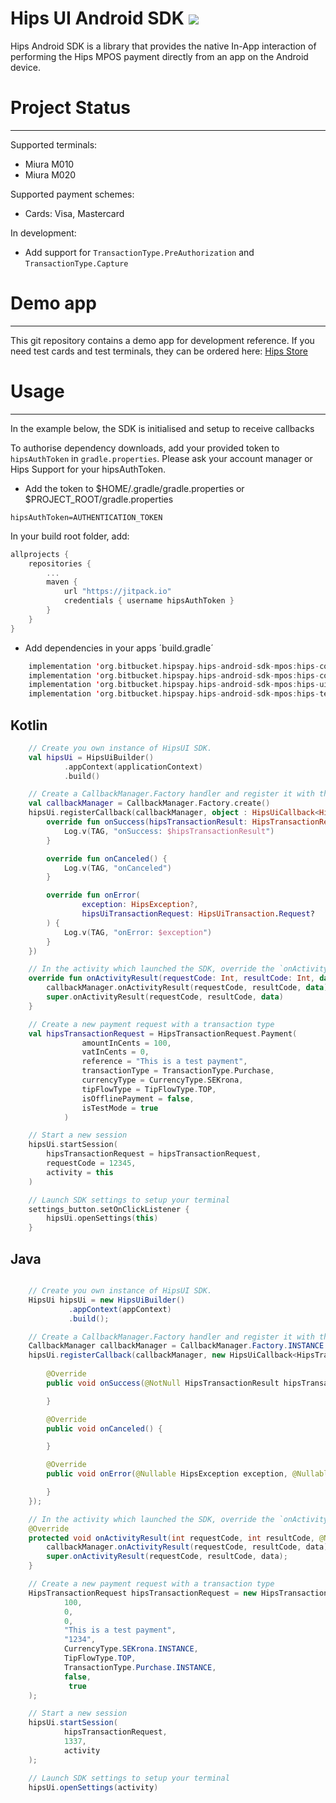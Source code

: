 # Hips UI Android SDK [![](https://jitpack.io/v/org.bitbucket.hipspay/hips-android-sdk-mpos.svg)](https://jitpack.io/#org.bitbucket.hipspay/hips-android-sdk-mpos)
Hips Android SDK is a library that provides the native In-App interaction of performing the Hips MPOS payment directly from an app on the Android device.

# Project Status
---
Supported terminals:
- Miura M010
- Miura M020

Supported payment schemes:
- Cards: Visa, Mastercard

In development:
- Add support for `TransactionType.PreAuthorization` and `TransactionType.Capture`

# Demo app
----
This git repository contains a demo app for development reference. If you need test cards and test terminals, they can be ordered here: [Hips Store](http://hips.com/store)

# Usage
----
In the example below, the SDK is initialised and setup to receive callbacks

To authorise dependency downloads, add your provided token to `hipsAuthToken` in `gradle.properties`. Please ask your account manager or Hips Support for your hipsAuthToken.

- Add the token to $HOME/.gradle/gradle.properties or $PROJECT_ROOT/gradle.properties
```
hipsAuthToken=AUTHENTICATION_TOKEN
```
In your build root folder, add:

```kotlin
allprojects {
    repositories {
        ...
        maven {
            url "https://jitpack.io"
            credentials { username hipsAuthToken }
        }
    }
}
```
- Add dependencies in your apps ´build.gradle´

```kotlin
    implementation 'org.bitbucket.hipspay.hips-android-sdk-mpos:hips-common:LATEST-VERSION'
    implementation 'org.bitbucket.hipspay.hips-android-sdk-mpos:hips-core:LATEST-VERSION'
    implementation 'org.bitbucket.hipspay.hips-android-sdk-mpos:hips-ui:LATEST-VERSION'
    implementation 'org.bitbucket.hipspay.hips-android-sdk-mpos:hips-terminal-miura:LATEST-VERSION'
```
## Kotlin
```kotlin
    // Create you own instance of HipsUI SDK. 
    val hipsUi = HipsUiBuilder()
            .appContext(applicationContext)
            .build()

    // Create a CallbackManager.Factory handler and register it with the Hips SDK
    val callbackManager = CallbackManager.Factory.create()
    hipsUi.registerCallback(callbackManager, object : HipsUiCallback<HipsTransactionResult> {
        override fun onSuccess(hipsTransactionResult: HipsTransactionResult) {
            Log.v(TAG, "onSuccess: $hipsTransactionResult")
        }

        override fun onCanceled() {
            Log.v(TAG, "onCanceled")
        }

        override fun onError(
                exception: HipsException?,
                hipsUiTransactionRequest: HipsUiTransaction.Request?
        ) {
            Log.v(TAG, "onError: $exception")
        }
    })

    // In the activity which launched the SDK, override the `onActivityResult()` to handle the SDK result:
    override fun onActivityResult(requestCode: Int, resultCode: Int, data: Intent?) {
        callbackManager.onActivityResult(requestCode, resultCode, data)
        super.onActivityResult(requestCode, resultCode, data)
    }

    // Create a new payment request with a transaction type
    val hipsTransactionRequest = HipsTransactionRequest.Payment(
                amountInCents = 100,
                vatInCents = 0,
                reference = "This is a test payment",
                transactionType = TransactionType.Purchase,
                currencyType = CurrencyType.SEKrona,
                tipFlowType = TipFlowType.TOP,
                isOfflinePayment = false,
                isTestMode = true
            )

    // Start a new session 
    hipsUi.startSession(
        hipsTransactionRequest = hipsTransactionRequest,
        requestCode = 12345,
        activity = this
    )

    // Launch SDK settings to setup your terminal
    settings_button.setOnClickListener {
        hipsUi.openSettings(this)
    }
```
## Java
```java

    // Create you own instance of HipsUI SDK. 
    HipsUi hipsUi = new HipsUiBuilder()
             .appContext(appContext)
             .build();

    // Create a CallbackManager.Factory handler and register it with the Hips SDK
    CallbackManager callbackManager = CallbackManager.Factory.INSTANCE.create();
    hipsUi.registerCallback(callbackManager, new HipsUiCallback<HipsTransactionResult>() {
        
        @Override
        public void onSuccess(@NotNull HipsTransactionResult hipsTransactionResult) {

        }

        @Override
        public void onCanceled() {

        }

        @Override
        public void onError(@Nullable HipsException exception, @Nullable HipsTransactionResult hipsTransactionResult) {

        }
    });

    // In the activity which launched the SDK, override the `onActivityResult()` to handle the SDK result:
    @Override
    protected void onActivityResult(int requestCode, int resultCode, @Nullable Intent data) {
        callbackManager.onActivityResult(requestCode, resultCode, data);
        super.onActivityResult(requestCode, resultCode, data);
    }

    // Create a new payment request with a transaction type
    HipsTransactionRequest hipsTransactionRequest = new HipsTransactionRequest.Payment(
            100,
            0,
            0,
            "This is a test payment",
            "1234",
            CurrencyType.SEKrona.INSTANCE,
            TipFlowType.TOP,
            TransactionType.Purchase.INSTANCE,
            false,
             true
    );

    // Start a new session 
    hipsUi.startSession(
            hipsTransactionRequest,
            1337,
            activity
    );

    // Launch SDK settings to setup your terminal
    hipsUi.openSettings(activity)
```
